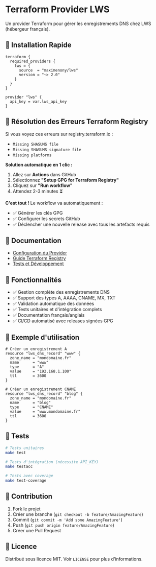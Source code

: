 # Terraform Provider LWS

Un provider Terraform pour gérer les enregistrements DNS chez LWS (hébergeur français).

## 🚀 Installation Rapide

```hcl
terraform {
  required_providers {
    lws = {
      source  = "maximenony/lws"
      version = "~> 2.0"
    }
  }
}

provider "lws" {
  api_key = var.lws_api_key
}
```

## 🔧 Résolution des Erreurs Terraform Registry

Si vous voyez ces erreurs sur registry.terraform.io :
- `Missing SHASUMS file`
- `Missing SHASUMS signature file` 
- `Missing platforms`

**Solution automatique en 1 clic :**

1. Allez sur **Actions** dans GitHub
2. Sélectionnez **"Setup GPG for Terraform Registry"**
3. Cliquez sur **"Run workflow"**
4. Attendez 2-3 minutes ⏳

**C'est tout !** Le workflow va automatiquement :
- ✅ Générer les clés GPG
- ✅ Configurer les secrets GitHub
- ✅ Déclencher une nouvelle release avec tous les artefacts requis

## 📖 Documentation

- [Configuration du Provider](docs/)
- [Guide Terraform Registry](docs/TERRAFORM_REGISTRY_SETUP.md)
- [Tests et Développement](internal/provider/README_TESTS.md)

## 🎯 Fonctionnalités

- ✅ Gestion complète des enregistrements DNS
- ✅ Support des types A, AAAA, CNAME, MX, TXT
- ✅ Validation automatique des données
- ✅ Tests unitaires et d'intégration complets
- ✅ Documentation français/anglais
- ✅ CI/CD automatisé avec releases signées GPG

## 📝 Exemple d'utilisation

```hcl
# Créer un enregistrement A
resource "lws_dns_record" "www" {
  zone_name = "mondomaine.fr"
  name      = "www"
  type      = "A"
  value     = "192.168.1.100"
  ttl       = 3600
}

# Créer un enregistrement CNAME
resource "lws_dns_record" "blog" {
  zone_name = "mondomaine.fr"
  name      = "blog"
  type      = "CNAME"
  value     = "www.mondomaine.fr"
  ttl       = 3600
}
```

## 🧪 Tests

```bash
# Tests unitaires
make test

# Tests d'intégration (nécessite API_KEY)
make testacc

# Tests avec coverage
make test-coverage
```

## 🤝 Contribution

1. Fork le projet
2. Créer une branche (`git checkout -b feature/AmazingFeature`)
3. Commit (`git commit -m 'Add some AmazingFeature'`)
4. Push (`git push origin feature/AmazingFeature`)
5. Créer une Pull Request

## 📄 Licence

Distribué sous licence MIT. Voir `LICENSE` pour plus d'informations. 
